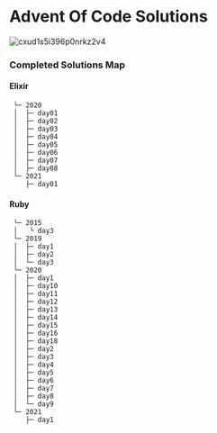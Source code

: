 # Advent Of Code Solutions

![cxud1s5i396p0nrkz2v4](https://user-images.githubusercontent.com/36154121/144250485-dcf907f5-57a8-4137-8e7a-41e0fe89bce3.png)

### Completed Solutions Map

#### Elixir
```
 └─ 2020
 │  ├─ day01
 │  ├─ day02
 │  ├─ day03
 │  ├─ day04
 │  ├─ day05
 │  ├─ day06
 │  ├─ day07
 │  ├─ day08
 └─ 2021
    ├─ day01
```

#### Ruby

```
 └─ 2015
 │   └ day3
 └─ 2019
 │  ├─ day1
 │  ├─ day2
 │  └─ day3
 └─ 2020
 │  ├─ day1
 │  ├─ day10
 │  ├─ day11
 │  ├─ day12
 │  ├─ day13
 │  ├─ day14
 │  ├─ day15
 │  ├─ day16
 │  ├─ day18
 │  ├─ day2
 │  ├─ day3
 │  ├─ day4
 │  ├─ day5
 │  ├─ day6
 │  ├─ day7
 │  ├─ day8
 │  └─ day9
 └─ 2021
    ├─ day1
```
